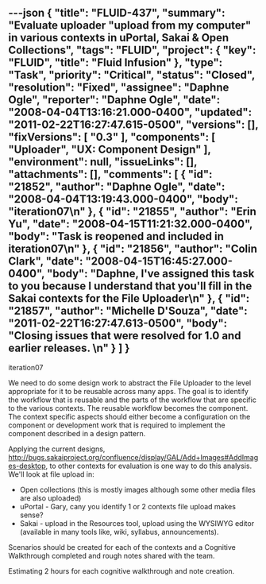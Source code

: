 ---json
{
  "title": "FLUID-437",
  "summary": "Evaluate uploader \"upload from my computer\" in various contexts in uPortal, Sakai & Open Collections",
  "tags": "FLUID",
  "project": {
    "key": "FLUID",
    "title": "Fluid Infusion"
  },
  "type": "Task",
  "priority": "Critical",
  "status": "Closed",
  "resolution": "Fixed",
  "assignee": "Daphne Ogle",
  "reporter": "Daphne Ogle",
  "date": "2008-04-04T13:16:21.000-0400",
  "updated": "2011-02-22T16:27:47.615-0500",
  "versions": [],
  "fixVersions": [
    "0.3"
  ],
  "components": [
    "Uploader",
    "UX: Component Design"
  ],
  "environment": null,
  "issueLinks": [],
  "attachments": [],
  "comments": [
    {
      "id": "21852",
      "author": "Daphne Ogle",
      "date": "2008-04-04T13:19:43.000-0400",
      "body": "iteration07\n"
    },
    {
      "id": "21855",
      "author": "Erin Yu",
      "date": "2008-04-15T11:21:32.000-0400",
      "body": "Task is reopened and included in iteration07\n"
    },
    {
      "id": "21856",
      "author": "Colin Clark",
      "date": "2008-04-15T16:45:27.000-0400",
      "body": "Daphne, I've assigned this task to you because I understand that you'll fill in the Sakai contexts for the File Uploader\n"
    },
    {
      "id": "21857",
      "author": "Michelle D'Souza",
      "date": "2011-02-22T16:27:47.613-0500",
      "body": "Closing issues that were resolved for 1.0 and earlier releases.&#x20;\n"
    }
  ]
}
---
iteration07

We need to do some design work to abstract the File Uploader to the level appropriate for it to be reusable across many apps.  The goal is to identify the workflow that is reusable and the parts of the workflow that are specific to the various contexts.  The reusable workflow becomes the component.  The context specific aspects should either become a configuration on the component or development work that is required to implement the component described in a design pattern.

Applying the current designs, <http://bugs.sakaiproject.org/confluence/display/GAL/Add+Images#AddImages-desktop>, to other contexts for evaluation is one way to do this analysis.  We'll look at file upload in:

* Open collections (this is mostly images although some other media files are also uploaded)
* uPortal - Gary, cany you identify 1 or 2 contexts file upload makes sense?
* Sakai - upload in the Resources tool,  upload using the WYSIWYG editor (available in many tools like, wiki, syllabus, announcements).

Scenarios should be created for each of the contexts and a Cognitive Walkthrough completed and rough notes shared with the team.

Estimating 2 hours for each cognitive walkthrough and note creation. &#x20;

        